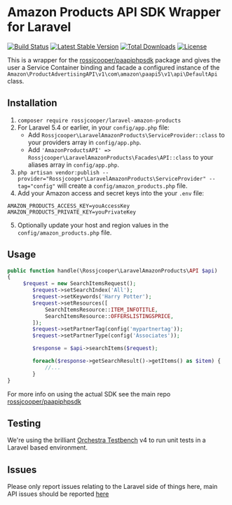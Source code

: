 # Amazon Products API SDK Wrapper for Laravel

[![Build Status](https://travis-ci.org/rossjcooper/laravel-amazon-products.svg?branch=master)](https://travis-ci.org/rossjcooper/laravel-amazon-products) [![Latest Stable Version](https://poser.pugx.org/rossjcooper/laravel-amazon-products/v/stable)](https://packagist.org/packages/rossjcooper/laravel-amazon-products) [![Total Downloads](https://poser.pugx.org/rossjcooper/laravel-amazon-products/downloads)](https://packagist.org/packages/rossjcooper/laravel-amazon-products) [![License](https://poser.pugx.org/rossjcooper/laravel-amazon-products/license)](https://packagist.org/packages/rossjcooper/laravel-amazon-products)

This is a wrapper for the [rossjcooper/paapiphpsdk](https://github.com/rossjcooper/paapiphpsdk) package and gives the user a Service Container binding and facade a configured instance of the `Amazon\ProductAdvertisingAPI\v1\com\amazon\paapi5\v1\api\DefaultApi` class.

## Installation
1. `composer require rossjcooper/laravel-amazon-products`
2. For Laravel 5.4 or earlier, in your `config/app.php` file:
    - Add `Rossjcooper\LaravelAmazonProducts\ServiceProvider::class` to your providers array in `config/app.php`.
    - Add `'AmazonProductsAPI' => Rossjcooper\LaravelAmazonProducts\Facades\API::class` to your aliases array in `config/app.php`.
3. `php artisan vendor:publish --provider="Rossjcooper\LaravelAmazonProducts\ServiceProvider" --tag="config"` will create a `config/amazon_products.php` file.
4. Add your Amazon access and secret keys into the your `.env` file: 
```
AMAZON_PRODUCTS_ACCESS_KEY=youAccessKey
AMAZON_PRODUCTS_PRIVATE_KEY=youPrivateKey
```
5. Optionally update your host and region values in the `config/amazon_products.php` file.

## Usage

```php
public function handle(\Rossjcooper\LaravelAmazonProducts\API $api)
{
     $request = new SearchItemsRequest();
        $request->setSearchIndex('All');
        $request->setKeywords('Harry Potter');
        $request->setResources([
            SearchItemsResource::ITEM_INFOTITLE,
            SearchItemsResource::OFFERSLISTINGSPRICE,
        ]);
        $request->setPartnerTag(config('mypartnertag'));
        $request->setPartnerType(config('Associates'));

        $response = $api->searchItems($request);

        foreach($response->getSearchResult()->getItems() as $item) {
            //...
        }
}
```

For more info on using the actual SDK see the main repo [rossjcooper/paapiphpsdk](https://github.com/rossjcooper/paapiphpsdk)

## Testing

We're using the brilliant [Orchestra Testbench](https://github.com/orchestral/testbench) v4 to run unit tests in a Laravel based environment.

## Issues
Please only report issues relating to the Laravel side of things here, main API issues should be reported [here](https://github.com/rossjcooper/paapiphpsdk/issues)
